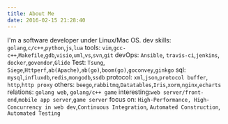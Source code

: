 ```yaml
---
title: About Me 
date: 2016-02-15 21:28:40
---
```

I'm a software developer under Linux/Mac OS.
dev skills: `golang`,`c/c++`,`python`,`js`,`lua`
tools: `vim`,`gcc-c++`,`Makefile`,`gdb`,`visio`,`uml`,`vs`,`svn`,`git`
devOps: `Ansible`, `travis-ci`,`jenkins`, `docker`,`govendor`,`Glide` 
Test: `Tsung`, `Siege`,`Httperf`,`ab(Apache)`,`ab(go)`,`boom(go)`,`goconvey`,`ginkgo`
sql: `mysql`,`influxdb`,`redis`,`mongodb`,`ssdb`
protocol: `xml`,`json`,`protocol buffer`, `http`,`http proxy`
others: `beego`,`rabbitmq`,`Datatables`,`Iris`,`xorm`,`nginx`,`echarts`
relations: `golang web`, `golang/c++ game`
interesting:`web server/front-end`,`mobile app server`,`game server`
focus on: `High-Performance, High-Concurrency in web dev`,`Continuous Integration`, `Automated Construction`, `Automated Testing`

